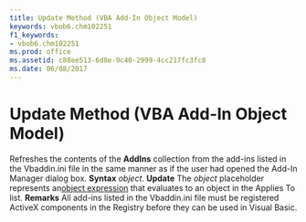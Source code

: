 ```yaml
---
title: Update Method (VBA Add-In Object Model)
keywords: vbob6.chm102251
f1_keywords:
- vbob6.chm102251
ms.prod: office
ms.assetid: c88ee513-6d8e-9c40-2999-4cc217fc3fc8
ms.date: 06/08/2017
---
```



# Update Method (VBA Add-In Object Model)



Refreshes the contents of the  **AddIns** collection from the add-ins listed in the Vbaddin.ini file in the same manner as if the user had opened the Add-In Manager dialog box.
 **Syntax**
 _object_. **Update**
The  _object_ placeholder represents an[object expression](vbe-glossary.md) that evaluates to an object in the Applies To list.
 **Remarks**
All add-ins listed in the Vbaddin.ini file must be registered ActiveX components in the Registry before they can be used in Visual Basic.

